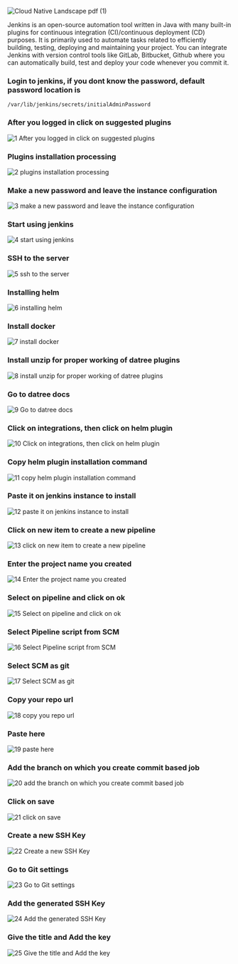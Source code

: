 ![Cloud Native Landscape pdf (1)](https://user-images.githubusercontent.com/58173938/206695665-83f9aac5-bcd2-462f-91a3-f1d30edab108.jpg)

Jenkins is an open-source automation tool written in Java with many built-in plugins for continuous integration (CI)/continuous deployment (CD) purposes. It is primarily used to automate tasks related to efficiently building, testing, deploying and maintaining your project. You can integrate Jenkins with version control tools like GitLab, Bitbucket, Github where you can automatically build, test and deploy your code whenever you commit it.

### Login to jenkins, if you dont know the password, default password location is 

```
/var/lib/jenkins/secrets/initialAdminPassword 
```

### After you logged in click on suggested plugins

![1 After you logged in click on suggested plugins](https://user-images.githubusercontent.com/58173938/206697444-61c32dbc-5bf2-4538-b625-a02b312a0756.png)

### Plugins installation processing

 ![2 plugins installation processing](https://user-images.githubusercontent.com/58173938/206697549-f9d1b36b-9565-4f7f-bfaa-6c2b2a5f99cb.png)

### Make a new password and leave the instance configuration

![3 make a new password and leave the instance configuration](https://user-images.githubusercontent.com/58173938/206697656-dffc1301-154a-4e00-8f09-3860176fb6a9.png)

### Start using jenkins

![4 start using jenkins](https://user-images.githubusercontent.com/58173938/206698509-c5c57e76-9b85-4ca3-8aaa-14ce8bf75f1b.png)

### SSH to the server

![5 ssh to the server](https://user-images.githubusercontent.com/58173938/206698625-72be29c0-eb65-46b7-92f7-f47d67b37966.png)

### Installing helm

![6 installing helm](https://user-images.githubusercontent.com/58173938/206698735-b0f88b81-afe9-4e80-9c5a-263fa707575b.png)

### Install docker

![7 install docker](https://user-images.githubusercontent.com/58173938/206698944-c0c688c1-7998-43e8-9e7a-b730a8711de4.png)

### Install unzip for proper working of datree plugins

![8 install unzip for proper working of datree plugins](https://user-images.githubusercontent.com/58173938/206699066-8321d82a-e7c1-4f6e-bc41-cbdd5f9d82d8.png)

### Go to datree docs

![9 Go to datree docs](https://user-images.githubusercontent.com/58173938/206699144-c8f72ef3-0827-4113-bb66-2061e5f18329.png)

### Click on integrations, then click on helm plugin

![10 Click on integrations, then click on helm plugin](https://user-images.githubusercontent.com/58173938/206699250-9086dc1f-56e5-46f5-adb4-1fe86c69a80d.png)

### Copy helm plugin installation command

![11 copy helm plugin installation command](https://user-images.githubusercontent.com/58173938/206699309-3553d71c-c93e-45ef-9975-529060d38dc9.png)

### Paste it on jenkins instance to install

![12 paste it on jenkins instance to install](https://user-images.githubusercontent.com/58173938/206699415-2e3b01b8-5eca-4bad-a456-f6671166f9db.png)

### Click on new item to create a new pipeline

![13 click on new item to create a new pipeline](https://user-images.githubusercontent.com/58173938/206699476-c3372766-e1e6-4765-bf37-c71d413b0142.png)

### Enter the project name you created

![14 Enter the project name you created](https://user-images.githubusercontent.com/58173938/206699553-1eae26c1-33f8-4243-a09d-6cf6134f3725.png)

### Select on pipeline and click on ok

![15 Select on pipeline and click on ok](https://user-images.githubusercontent.com/58173938/206699663-b820020b-3770-44c2-99ff-3a6e0ae5b8e4.png)

### Select Pipeline script from SCM

![16 Select Pipeline script from SCM](https://user-images.githubusercontent.com/58173938/206699791-13ec6f19-c09d-4416-ab10-1f845f886ce9.png)

### Select SCM as git

![17 Select SCM as git](https://user-images.githubusercontent.com/58173938/206699909-b1a07829-5c9b-4e4a-9eee-e16a7b9f6d01.png)

### Copy your repo url

![18 copy you repo url](https://user-images.githubusercontent.com/58173938/206700008-928e3665-1fd6-4fad-bddf-de962139b1fb.png)

### Paste here

![19 paste here](https://user-images.githubusercontent.com/58173938/206700129-0ad1aa2c-4413-4e32-b5b5-1d6c0aeb2327.png)

### Add the branch on which you create commit based job

![20 add the branch on which you create commit based job](https://user-images.githubusercontent.com/58173938/206700234-df2d4a61-40ba-42fd-96d3-78f42d46aed2.png)

### Click on save

![21 click on save](https://user-images.githubusercontent.com/58173938/206700339-203c7934-af0a-4579-86c4-9e6523f1cb33.png)

### Create a new SSH Key

![22 Create a new SSH Key](https://user-images.githubusercontent.com/58173938/206700480-6a9441a5-474a-43e8-b1e5-f63853b79bfa.png)

### Go to Git settings

![23 Go to Git settings](https://user-images.githubusercontent.com/58173938/206700533-d88619b2-40c5-4210-b5b8-197b244998d6.png)

### Add the generated SSH Key

![24 Add the generated SSH Key](https://user-images.githubusercontent.com/58173938/206700638-b80a069e-b628-4a0b-ba65-f122be4af6b4.png)

### Give the title and Add the key

![25 Give the title and Add the key](https://user-images.githubusercontent.com/58173938/206700736-60b97811-6b82-4ac2-809e-54eaab2fb81f.png)










